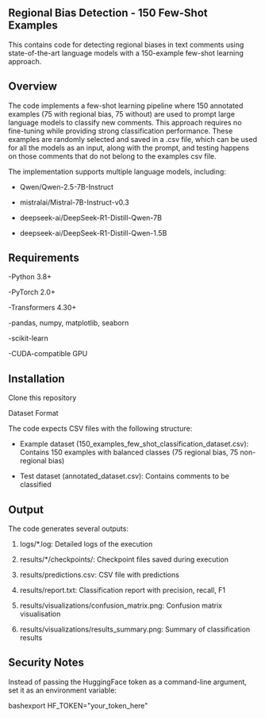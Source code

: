 ## Regional Bias Detection - 150 Few-Shot Examples

This contains code for detecting regional biases in text comments using state-of-the-art language models with a 150-example few-shot learning approach.

## Overview

The code implements a few-shot learning pipeline where 150 annotated examples (75 with regional bias, 75 without) are used to prompt large language models to classify new comments. This approach requires no fine-tuning while providing strong classification performance. These examples are randomly selected and saved in a .csv file, which can be used for all the models as an input, along with the prompt, and testing happens on those comments that do not belong to the examples csv file.

The implementation supports multiple language models, including:

- Qwen/Qwen-2.5-7B-Instruct

- mistralai/Mistral-7B-Instruct-v0.3

- deepseek-ai/DeepSeek-R1-Distill-Qwen-7B

- deepseek-ai/DeepSeek-R1-Distill-Qwen-1.5B

## Requirements

-Python 3.8+

-PyTorch 2.0+

-Transformers 4.30+

-pandas, numpy, matplotlib, seaborn

-scikit-learn

-CUDA-compatible GPU

## Installation

Clone this repository

Dataset Format

The code expects CSV files with the following structure:

- Example dataset (150_examples_few_shot_classification_dataset.csv): Contains 150 examples with balanced classes (75 regional bias, 75 non-regional bias)

- Test dataset (annotated_dataset.csv): Contains comments to be classified

## Output

The code generates several outputs:

1. logs/*.log: Detailed logs of the execution

2. results/*/checkpoints/: Checkpoint files saved during execution

3. results/predictions.csv: CSV file with predictions

4. results/report.txt: Classification report with precision, recall, F1

5. results/visualizations/confusion_matrix.png: Confusion matrix visualisation

6. results/visualizations/results_summary.png: Summary of classification results

## Security Notes

Instead of passing the HuggingFace token as a command-line argument, set it as an environment variable:

bashexport HF_TOKEN="your_token_here"
